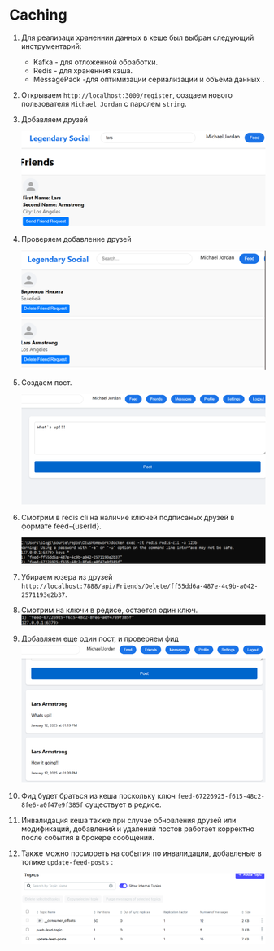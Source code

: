 # Caching
1. Для реализаци храненнии данных в кеше был выбран следующий инструментарий:

   * Kafka - для отложенной обработки.
   * Redis - для храненния кэша.
   * MessagePack -для оптимизации сериализации и объема данных .
2. Открываем `http://localhost:3000/register`, создаем нового пользователя `Michael Jordan` с паролем `string`.
3. Добавляем друзей

   ![friends](https://github.com/olegtar83/OtusHomework/blob/master/Reports/Cache/add-friends.png)
4. Проверяем добавление друзей
   
   ![friends](https://github.com/olegtar83/OtusHomework/blob/master/Reports/Cache/get-friends.png)
5. Создаем пост.

   ![post](https://github.com/olegtar83/OtusHomework/blob/master/Reports/Cache/create-post.png)
6. Смотрим в redis cli на наличие ключей подписаных друзей в формате feed-{userId}.

   ![redis1](https://github.com/olegtar83/OtusHomework/blob/master/Reports/Cache/redis-keys.png)     
7. Убираем юзера из друзей `http://localhost:7888/api/Friends/Delete/ff55dd6a-487e-4c9b-a042-2571193e2b37`.
8. Cмотрим на ключи в редисе, остается один ключ.
   ![redis2](https://github.com/olegtar83/OtusHomework/blob/master/Reports/Cache/delete-friend-redis.png)     
9. Добавляем еще один пост, и проверяем фид
   ![feed](https://github.com/olegtar83/OtusHomework/blob/master/Reports/Cache/get-posts.png)
 
10. Фид будет браться из кеша поcкольку ключ `feed-67226925-f615-48c2-8fe6-a0f47e9f385f` существует в 
    редисе.
11. Инвалидация кеша также при случае обновления друзей или модификаций, добавлений и удалений постов работает корректно 
    после события в брокере сообщений.
14. Также можно посмореть на события по инвалидации, добавленые в топике `update-feed-posts` :
    
    ![kafka](https://github.com/olegtar83/OtusHomework/blob/master/Reports/Cache/kafka-cache.png)
